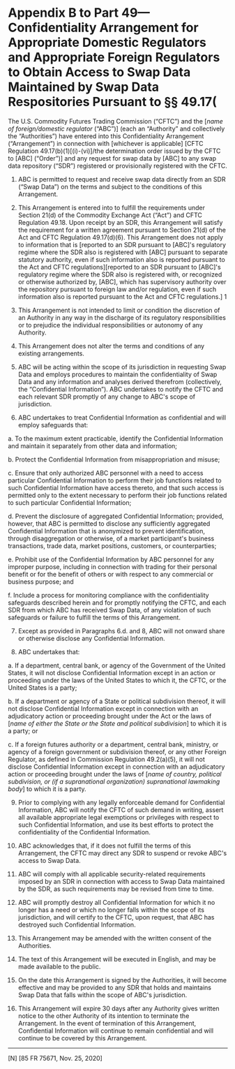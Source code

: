 # Appendix B to Part 49—Confidentiality Arrangement for Appropriate Domestic Regulators and Appropriate Foreign Regulators to Obtain Access to Swap Data Maintained by Swap Data Respositories Pursuant to §§ 49.17(

The U.S. Commodity Futures Trading Commission (“CFTC”) and the [*name of foreign/domestic regulator* (“ABC”)] (each an “Authority” and collectively the “Authorities”) have entered into this Confidentiality Arrangement (“Arrangement”) in connection with [whichever is applicable] [CFTC Regulation 49.17(b)(1)[(i)-(vi)]/the determination order issued by the CFTC to [ABC] (“Order”)] and any request for swap data by [ABC] to any swap data repository (“SDR”) registered or provisionally registered with the CFTC.


1. ABC is permitted to request and receive swap data directly from an SDR (“Swap Data”) on the terms and subject to the conditions of this Arrangement.


2. This Arrangement is entered into to fulfill the requirements under Section 21(d) of the Commodity Exchange Act (“Act”) and CFTC Regulation 49.18. Upon receipt by an SDR, this Arrangement will satisfy the requirement for a written agreement pursuant to Section 21(d) of the Act and CFTC Regulation 49.17(d)(6). This Arrangement does not apply to information that is [reported to an SDR pursuant to [ABC]'s regulatory regime where the SDR also is registered with [ABC] pursuant to separate statutory authority, even if such information also is reported pursuant to the Act and CFTC regulations][reported to an SDR pursuant to [ABC]'s regulatory regime where the SDR also is registered with, or recognized or otherwise authorized by, [ABC], which has supervisory authority over the repository pursuant to foreign law and/or regulation, even if such information also is reported pursuant to the Act and CFTC regulations.] 
1

3. This Arrangement is not intended to limit or condition the discretion of an Authority in any way in the discharge of its regulatory responsibilities or to prejudice the individual responsibilities or autonomy of any Authority.


4. This Arrangement does not alter the terms and conditions of any existing arrangements.


5. ABC will be acting within the scope of its jurisdiction in requesting Swap Data and employs procedures to maintain the confidentiality of Swap Data and any information and analyses derived therefrom (collectively, the “Confidential Information”). ABC undertakes to notify the CFTC and each relevant SDR promptly of any change to ABC's scope of jurisdiction.


6. ABC undertakes to treat Confidential Information as confidential and will employ safeguards that:


a. To the maximum extent practicable, identify the Confidential Information and maintain it separately from other data and information;


b. Protect the Confidential Information from misappropriation and misuse;


c. Ensure that only authorized ABC personnel with a need to access particular Confidential Information to perform their job functions related to such Confidential Information have access thereto, and that such access is permitted only to the extent necessary to perform their job functions related to such particular Confidential Information;


d. Prevent the disclosure of aggregated Confidential Information; provided, however, that ABC is permitted to disclose any sufficiently aggregated Confidential Information that is anonymized to prevent identification, through disaggregation or otherwise, of a market participant's business transactions, trade data, market positions, customers, or counterparties;


e. Prohibit use of the Confidential Information by ABC personnel for any improper purpose, including in connection with trading for their personal benefit or for the benefit of others or with respect to any commercial or business purpose; and


f. Include a process for monitoring compliance with the confidentiality safeguards described herein and for promptly notifying the CFTC, and each SDR from which ABC has received Swap Data, of any violation of such safeguards or failure to fulfill the terms of this Arrangement.


7. Except as provided in Paragraphs 6.d. and 8, ABC will not onward share or otherwise disclose any Confidential Information.


8. ABC undertakes that:


a. If a department, central bank, or agency of the Government of the United States, it will not disclose Confidential Information except in an action or proceeding under the laws of the United States to which it, the CFTC, or the United States is a party;


b. If a department or agency of a State or political subdivision thereof, it will not disclose Confidential Information except in connection with an adjudicatory action or proceeding brought under the Act or the laws of [*name of either the State or the State and political subdivision*] to which it is a party; or


c. If a foreign futures authority or a department, central bank, ministry, or agency of a foreign government or subdivision thereof, or any other Foreign Regulator, as defined in Commission Regulation 49.2(a)(5), it will not disclose Confidential Information except in connection with an adjudicatory action or proceeding brought under the laws of [*name of country, political subdivision, or (if a supranational organization) supranational lawmaking body*] to which it is a party.


9. Prior to complying with any legally enforceable demand for Confidential Information, ABC will notify the CFTC of such demand in writing, assert all available appropriate legal exemptions or privileges with respect to such Confidential Information, and use its best efforts to protect the confidentiality of the Confidential Information.


10. ABC acknowledges that, if it does not fulfill the terms of this Arrangement, the CFTC may direct any SDR to suspend or revoke ABC's access to Swap Data.


11. ABC will comply with all applicable security-related requirements imposed by an SDR in connection with access to Swap Data maintained by the SDR, as such requirements may be revised from time to time.


12. ABC will promptly destroy all Confidential Information for which it no longer has a need or which no longer falls within the scope of its jurisdiction, and will certify to the CFTC, upon request, that ABC has destroyed such Confidential Information.


13. This Arrangement may be amended with the written consent of the Authorities.


14. The text of this Arrangement will be executed in English, and may be made available to the public.


15. On the date this Arrangement is signed by the Authorities, it will become effective and may be provided to any SDR that holds and maintains Swap Data that falls within the scope of ABC's jurisdiction.


16. This Arrangement will expire 30 days after any Authority gives written notice to the other Authority of its intention to terminate the Arrangement. In the event of termination of this Arrangement, Confidential Information will continue to remain confidential and will continue to be covered by this Arrangement.



---

[N] [85 FR 75671, Nov. 25, 2020]




